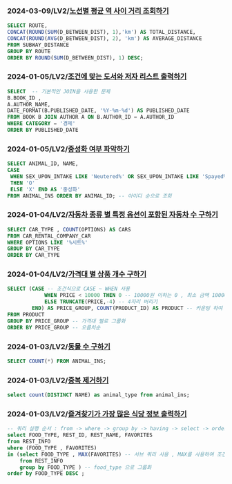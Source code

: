 ### 2024-03-09/LV2/[노선별 평균 역 사이 거리 조회하기](https://school.programmers.co.kr/learn/courses/30/lessons/284531)
```sql
SELECT ROUTE, 
CONCAT(ROUND(SUM(D_BETWEEN_DIST), 1),'km') AS TOTAL_DISTANCE, 
CONCAT(ROUND(AVG(D_BETWEEN_DIST), 2), 'km') AS AVERAGE_DISTANCE
FROM SUBWAY_DISTANCE
GROUP BY ROUTE
ORDER BY ROUND(SUM(D_BETWEEN_DIST), 1) DESC;
```

### 2024-01-05/LV2/[조건에 맞는 도서와 저자 리스트 출력하기](https://school.programmers.co.kr/learn/courses/30/lessons/144854)
```sql
SELECT  -- 기본적인 JOIN을 사용한 문제
B.BOOK_ID , 
A.AUTHOR_NAME, 
DATE_FORMAT(B.PUBLISHED_DATE, '%Y-%m-%d') AS PUBLISHED_DATE
FROM BOOK B JOIN AUTHOR A ON B.AUTHOR_ID = A.AUTHOR_ID
WHERE CATEGORY = '경제'
ORDER BY PUBLISHED_DATE
```

### 2024-01-05/LV2/[중성화 여부 파악하기](https://school.programmers.co.kr/learn/courses/30/lessons/59409)
```sql
SELECT ANIMAL_ID, NAME, 
CASE
 WHEN SEX_UPON_INTAKE LIKE 'Neutered%' OR SEX_UPON_INTAKE LIKE 'Spayed%'
 THEN 'O' 
 ELSE 'X' END AS '중성화' 
FROM ANIMAL_INS ORDER BY ANIMAL_ID; -- 아이디 순으로 조회
```

### 2024-01-04/LV2/[자동차 종류 별 특정 옵션이 포함된 자동차 수 구하기](https://school.programmers.co.kr/learn/courses/30/lessons/151137)
```sql
SELECT CAR_TYPE , COUNT(OPTIONS) AS CARS
FROM CAR_RENTAL_COMPANY_CAR 
WHERE OPTIONS LIKE '%시트%'
GROUP BY CAR_TYPE
ORDER BY CAR_TYPE
```

### 2024-01-04/LV2/[가격대 별 상품 개수 구하기](https://school.programmers.co.kr/learn/courses/30/lessons/131530)
```sql
SELECT (CASE -- 조건식으로 CASE ~ WHEN 사용
            WHEN PRICE < 10000 THEN 0 -- 10000원 이하는 0 , 최소 금액 10000원 이상이기 때문
            ELSE TRUNCATE(PRICE,-4) -- 4자리 버리기
        END) AS PRICE_GROUP, COUNT(PRODUCT_ID) AS PRODUCT -- 카운팅 하여 PRODUCT로 나타냄
FROM PRODUCT
GROUP BY PRICE_GROUP -- 가격대 별로 그룹화
ORDER BY PRICE_GROUP -- 오름차순
```

### 2024-01-03/LV2/[동물 수 구하기](https://school.programmers.co.kr/learn/courses/30/lessons/59406)
```sql
SELECT COUNT(*) FROM ANIMAL_INS;
```
### 2024-01-03/LV2/[중복 제거하기](https://school.programmers.co.kr/learn/courses/30/lessons/59408)
```sql
select count(DISTINCT NAME) as animal_type from animal_ins;
```

### 2024-01-03/LV2/[즐겨찾기가 가장 많은 식당 정보 출력하기](https://school.programmers.co.kr/learn/courses/30/lessons/131123)

```sql
-- 쿼리 실행 순서 : from -> where -> group by -> having -> select -> order_by
select FOOD_TYPE, REST_ID, REST_NAME, FAVORITES 
from REST_INFO 
where (FOOD_TYPE , FAVORITES)
in (select FOOD_TYPE , MAX(FAVORITES) -- 서브 쿼리 사용 , MAX를 사용하여 조건 충족
    from REST_INFO 
    group by FOOD_TYPE ) -- food_type 으로 그룹화
order by FOOD_TYPE DESC ;
```

